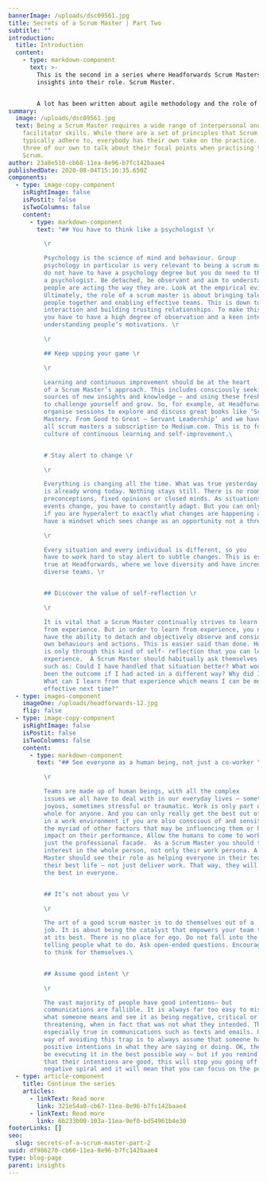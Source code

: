 ```yaml
---
bannerImage: /uploads/dsc09561.jpg
title: Secrets of a Scrum Master | Part Two
subtitle: ""
introduction:
  title: Introduction
  content:
    - type: markdown-component
      text: >-
        This is the second in a series where Headforwards Scrum Masters reveal
        insights into their role. Scrum Master.


        A lot has been written about agile methodology and the role of Scrum Master. Being a Scrum Master requires a wide range of interpersonal and facilitator skills. While there are a set of principles that Scrum Masters typically adhere to, everybody has their own take on the practice. We asked three of our own to talk about their focal points when practising the art of Scrum. Craig Girvan talks about his take on the role.
summary:
  image: /uploads/dsc09561.jpg
  text: Being a Scrum Master requires a wide range of interpersonal and
    facilitator skills. While there are a set of principles that Scrum Masters
    typically adhere to, everybody has their own take on the practice. We asked
    three of our own to talk about their focal points when practising the art of
    Scrum.
author: 23a8e510-cb68-11ea-8e96-b7fc142baae4
publishedDate: 2020-08-04T15:16:35.650Z
components:
  - type: image-copy-component
    isRightImage: false
    isPostit: false
    isTwoColumns: false
    content:
      - type: markdown-component
        text: "## You have to think like a psychologist \r

          \r

          Psychology is the science of mind and behaviour. Group
          psychology in particular is very relevant to being a scrum master. You
          do not have to have a psychology degree but you do need to think like
          a psychologist. Be detached, be observant and aim to understand why
          people are acting the way they are. Look at the empirical evidence.
          Ultimately, the role of a scrum master is about bringing talented
          people together and enabling effective teams. This is down to human
          interaction and building trusting relationships. To make this happen,
          you have to have a high degree of observation and a keen interest in
          understanding people’s motivations. \r

          \r

          ## Keep upping your game \r

          \r

          Learning and continuous improvement should be at the heart
          of a Scrum Master’s approach. This includes consciously seeking out
          sources of new insights and knowledge – and using these fresh insights
          to challenge yourself and grow. So, for example, at Headforwards we
          organise sessions to explore and discuss great books like ‘Scrum
          Mastery. From Good to Great – Servant Leadership’ and we have given
          all scrum masters a subscription to Medium.com. This is to foster a
          culture of continuous learning and self-improvement.\ 


          # Stay alert to change \r

          \r

          Everything is changing all the time. What was true yesterday
          is already wrong today. Nothing stays still. There is no room for
          preconceptions, fixed opinions or closed minds. As situations and
          events change, you have to constantly adapt. But you can only do that
          if you are hyperalert to exactly what changes are happening and if you
          have a mindset which sees change as an opportunity not a threat.  \r

          \r

          Every situation and every individual is different, so you
          have to work hard to stay alert to subtle changes. This is especially
          true at Headforwards, where we love diversity and have incredibly
          diverse teams. \r


          ## Discover the value of self-reflection \r

          \r

          It is vital that a Scrum Master continually strives to learn
          from experience. But in order to learn from experience, you need to
          have the ability to detach and objectively observe and consider your
          own behaviours and actions. This is easier said than done. However, it
          is only through this kind of self- reflection that you can learn from
          experience.  A Scrum Master should habitually ask themselves questions
          such as: Could I have handled that situation better? What would have
          been the outcome if I had acted in a different way? Why did I do that?
          What can I learn from that experience which means I can be more
          effective next time?"
  - type: images-component
    imageOne: /uploads/headforwards-12.jpg
    flip: false
  - type: image-copy-component
    isRightImage: false
    isPostit: false
    isTwoColumns: false
    content:
      - type: markdown-component
        text: "## See everyone as a human being, not just a co-worker \r

          \r

          Teams are made up of human beings, with all the complex
          issues we all have to deal with in our everyday lives – sometimes
          joyous, sometimes stressful or traumatic. Work is only part of the
          whole for anyone. And you can only really get the best out of someone
          in a work environment if you are also conscious of and sensitive to
          the myriad of other factors that may be influencing them or having an
          impact on their performance. Allow the humans to come to work, not
          just the professional facade.  As a Scrum Master you should take an
          interest in the whole person, not only their work persona. A Scrum
          Master should see their role as helping everyone in their team to live
          their best life – not just deliver work. That way, they will bring out
          the best in everyone.


          ## It’s not about you \r

          \r

          The art of a good scrum master is to do themselves out of a
          job. It is about being the catalyst that empowers your team to perform
          at its best. There is no place for ego. Do not fall into the trap of
          telling people what to do. Ask open-ended questions. Encourage people
          to think for themselves.\ 


          ## Assume good intent \r

          \r

          The vast majority of people have good intentions– but
          communications are fallible. It is always far too easy to misinterpret
          what someone means and see it as being negative, critical or
          threatening, when in fact that was not what they intended. This is
          especially true in communications such as texts and emails. One simple
          way of avoiding this trap is to always assume that someone has
          positive intentions in what they are saying or doing. OK, they may not
          be executing it in the best possible way – but if you remind yourself
          that their intentions are good, this will stop you going off on a
          negative spiral and it will mean that you can focus on the positive. "
  - type: article-component
    title: Continue the series
    articles:
      - linkText: Read more
        link: 321e54a0-cb67-11ea-8e96-b7fc142baae4
      - linkText: Read more
        link: 6b233b00-103a-11ea-9ef0-bd54961b4e30
footerLinks: []
seo:
  slug: secrets-of-a-scrum-master-part-2
uuid: df986270-cb66-11ea-8e96-b7fc142baae4
type: blog-page
parent: insights
---
```

